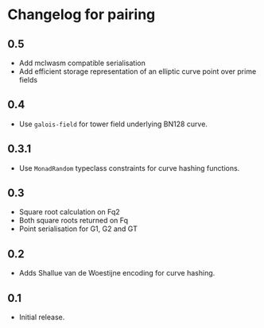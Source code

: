# Changelog for pairing

## 0.5

* Add mclwasm compatible serialisation
* Add efficient storage representation of an elliptic curve point over prime fields

## 0.4

* Use `galois-field` for tower field underlying BN128 curve.

## 0.3.1

* Use `MonadRandom` typeclass constraints for curve hashing functions.

## 0.3

- Square root calculation on Fq2
- Both square roots returned on Fq
- Point serialisation for G1, G2 and GT

## 0.2

* Adds Shallue van de Woestijne encoding for curve hashing.

## 0.1

* Initial release.
